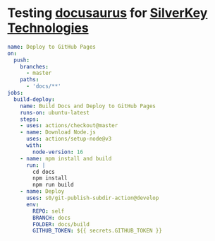 # Testing [docusaurus](https://docusaurus.io/) for [SilverKey Technologies](https://www.silverkeytech.com/)

```yml
name: Deploy to GitHub Pages
on:
  push:
    branches:
      - master
    paths:
      - 'docs/**'
jobs:
  build-deploy:
    name: Build Docs and Deploy to GitHub Pages
    runs-on: ubuntu-latest
    steps:
    - uses: actions/checkout@master
    - name: Download Node.js
      uses: actions/setup-node@v3
      with:
        node-version: 16
    - name: npm install and build
      run: |
        cd docs
        npm install
        npm run build
    - name: Deploy
      uses: s0/git-publish-subdir-action@develop
      env:
        REPO: self
        BRANCH: docs
        FOLDER: docs/build
        GITHUB_TOKEN: ${{ secrets.GITHUB_TOKEN }}
```